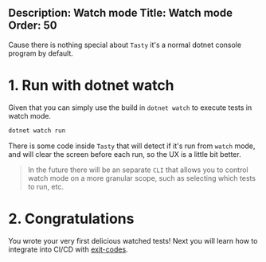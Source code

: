 Description: Watch mode
Title: Watch mode
Order: 50
---
Cause there is nothing special about `Tasty` it's a normal dotnet console program by default.

# 1. Run with dotnet watch

Given that you can simply use the build in `dotnet watch` to execute tests in watch mode.

```cmd
dotnet watch run
```

There is some code inside `Tasty` that will detect if it's run from `watch` mode, and will clear the screen before each run, so the UX is a little bit better.

> In the future there will be an separate `CLI` that allows you to control watch mode on a more granular scope, such as selecting which tests to run, etc.

# 2. Congratulations

You wrote your very first delicious watched tests! Next you will learn how to integrate into CI/CD with [exit-codes](70-exit-codes.html).
